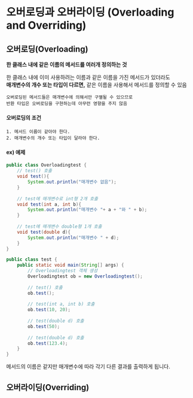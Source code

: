 # 오버로딩과 오버라이딩 (Overloading and Overriding)

## 오버로딩(Overloading)

**한 클래스 내에 같은 이름의 메서드를 여러개 정의하는 것**  

한 클래스 내에 이미 사용하려는 이름과 같은 이름을 가진 메서드가 있더라도  
**매개변수의 개수 또는 타입이 다르면,** 같은 이름을 사용해서 메서드를 정의할 수 있음

`오버로딩된 메서드들은 매개변수에 의해서만 구별될 수 있으므로`  
`반환 타입은 오버로딩을 구현하는데 아무런 영향을 주지 않음`  

#### 오버로딩의 조건

    1. 메서드 이름이 같아야 한다.
    2. 매개변수의 개수 또는 타입이 달라야 한다.

#### ex) 예제
```Java
public class Overloadingtest {
    // test() 호출
    void test(){
        System.out.println("매개변수 없음");
    }
    
    // test에 매개변수로 int형 2개 호출
    void test(int a, int b){
        System.out.println("매개변수 "+ a + "와 " + b);
    }
    
    // test에 매개변수 double형 1개 호출
    void test(double d){
        System.out.println("매개변수 " + d);
    }
}

public class test {
    public static void main(String[] args) {
        // Overloadingtest 객체 생성
        Overloadingtest ob = new Overloadingtest();
        
        // test() 호출
        ob.test();
       
        // test(int a, int b) 호출
        ob.test(10, 20);
       
        // test(double d) 호출
        ob.test(50);
       
        // test(double d) 호출
        ob.test(123.4);
    }
}
```
메서드의 이름은 같지만 매개변수에 따라 각기 다른 결과를 출력하게 됩니다.  

## 오버라이딩(Overriding)

